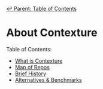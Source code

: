 ﻿[↩  Parent: Table of Contents](../README.md)

# About Contexture

Table of Contents:
- [What is Contexture](what-is-contexture.md)
- [Map of Repos](map-of-repos.md)
- [Brief History](brief-history.md)
- [Alternatives & Benchmarks](alternatives-benchmarks.md)
